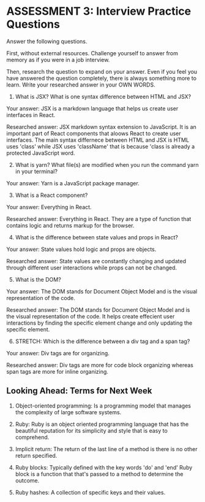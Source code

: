# ASSESSMENT 3: Interview Practice Questions

Answer the following questions.

First, without external resources. Challenge yourself to answer from memory as if you were in a job interview.

Then, research the question to expand on your answer. Even if you feel you have answered the question completely, there is always something more to learn. Write your researched answer in your OWN WORDS.

1. What is JSX? What is one syntax difference between HTML and JSX?

Your answer: JSX is a markdown language that helps us create user interfaces in React.

Researched answer: JSX markdown syntax extension to JavaScript. It is an important part of React components that aloows React to create user interfaces. The main syntax differnece between HTML and JSX is HTML uses 'class' while JSX uses 'className' that is because 'class is already a protected JavaScript word.

2. What is yarn? What file(s) are modified when you run the command yarn in your terminal?

Your answer: Yarn is a JavaScript package manager.

<!-- Researched answer: Yarn is a JavaScript package manager. It manages and structures all of the node modules. App.js -->

3. What is a React component?

Your answer: Everything in React. 

Researched answer: Everything in React. They are a type of function that contains logic and returns markup for the browser.

4. What is the difference between state values and props in React?

Your answer: State values hold logic and props are objects.

Researched answer: State values are constantly changing and updated through different user interactions while props can not be changed. 

5. What is the DOM?

Your answer: The DOM stands for Document Object Model and is the visual representation of the code.

Researched answer: The DOM stands for Document Object Model and is the visual representation of the code. It helps create effecient user interactions by finding the specific element change and only updating the specific element.

6. STRETCH: Which is the difference between a div tag and a span tag?

Your answer: Div tags are for organizing.

Researched answer: Div tags are more for code block organizing whereas span tags are more for inline organizing.

## Looking Ahead: Terms for Next Week

1. Object-oriented programming: Is a programming model that manages the complexity of large software systems.

2. Ruby: Ruby is an object oriented programming language that has the beautiful reputation for its simplicity and style that is easy to comprehend. 

3. Implicit return: The return of the last line of a method is there is no other return specified.

4. Ruby blocks: Typically defined with the key words 'do' and 'end' Ruby block is a function that that's passed to a method to determine the outcome.

5. Ruby hashes: A collection of specific keys and their values.
